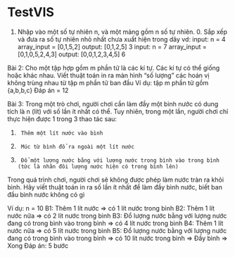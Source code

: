 # TestVIS
1. Nhập vào một số tự nhiên n, và một mảng gồm n số tự nhiên. 0. Sắp xếp và đưa ra số tự nhiên nhỏ nhất chưa xuất hiện trong dãy
vd:
input:
n = 4
array_input = [0,1,5,2]
output:
[0,1,2,5]
3
input:
n = 7
array_input = [0,1,0,5,2,4,3]
output:
[0,0,1,2,3,4,5]
6


Bài 2:
Cho một tập hợp gồm m phần tử là các kí tự. Các kí tự có thể giống hoặc khác nhau. Viết thuật toán in ra màn hình “số lượng” các hoán vị không trùng nhau từ tập m phần tử ban đầu
Ví dụ: tập m phần tử gồm {a,b,b,c}
Đáp án = 12
 
Bài 3:
Trong một trò chơi, người chơi cần làm đầy một bình nước có dung tích là n (lít) với số lần ít nhất có thể. Tuy nhiên, trong một lần, người chơi chỉ thực hiện được 1 trong 3 thao tác sau:
1.      Thêm một lít nước vào bình
2.      Múc từ bình đổ ra ngoài một lít nước
3.      Đổ một lượng nước bằng với lượng nước trong bình vào trong bình (tức là nhân đôi lượng nước hiện có trong bình lên)
 
Trong quá trình chơi, người chơi sẽ không được phép làm nước tràn ra khỏi bình.
Hãy viết thuật toán in ra số lần ít nhất để làm đầy bình nước, biết ban đầu bình nước không có gì
 
Ví dụ: n = 10
B1: Thêm 1 lít nước => có 1 lít nước trong bình
B2: Thêm 1 lít nước nữa => có 2 lít nước trong bình
B3: Đổ lượng nước bằng với lượng nước đang có trong bình vào trong bình => có 4 lít nước trong bình
B4: Thêm 1 lít nước nữa => có 5 lít nước trong bình
B5: Đổ lượng nước bằng với lượng nước đang có trong bình vào trong bình => có 10 lít nước trong bình => Đầy bình => Xong
Đáp án: 5 bước
 

